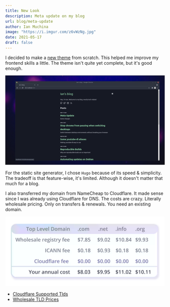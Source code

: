 ```yaml
---
title: New Look
description: Meta update on my blog
url: blog/meta-update
author: Ian Muchina
image: "https://i.imgur.com/z6vWzNg.jpg"
date: 2021-05-17
draft: false
---
```


I decided to make a [new theme](https://github.com/ianmuchina/purple) from
scratch. This helped me improve my frontend skills a little. The theme isn't
quite yet complete, but it's good enough.

![Screenshot of this site](/img/meta-update/screenshot.webp)

For the static site generator, I chose `Hugo` because of its speed & simplicity.
The tradeoff is that feature-wise, it's limited. Although it doesn't matter that
much for a blog.

I also transferred my domain from NameCheap to Cloudflare. It made sense since I
was already using Cloudflare for DNS. The costs are crazy. Literally wholesale
pricing. Only on transfers & renewals. You need an existing domain.

![Image showing costs](/img/meta-update/costs.webp)

- [Cloudflare Supported Tlds](https://www.cloudflare.com/tld-policies/)
- [Wholesale TLD Prices](https://github.com/judge2020/Actual-Domain-Prices)
